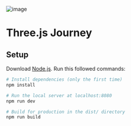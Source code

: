 ![image](https://github.com/user-attachments/assets/94ac5415-4ca4-4ab6-83e0-22c289a0e6ba)


# Three.js Journey

## Setup
Download [Node.js](https://nodejs.org/en/download/).
Run this followed commands:

``` bash
# Install dependencies (only the first time)
npm install

# Run the local server at localhost:8080
npm run dev

# Build for production in the dist/ directory
npm run build
```
